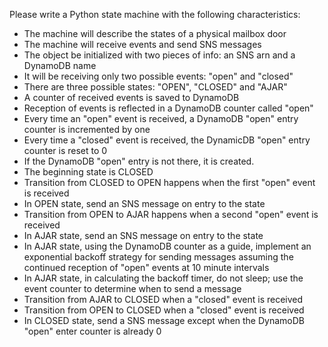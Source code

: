 Please write a Python state machine with the following characteristics:

- The machine will describe the states of a physical mailbox door
- The machine will receive events and send SNS messages
- The object be initialized with two pieces of info: an SNS arn and a DynamoDB name
- It will be receiving only two possible events: "open" and "closed"
- There are three possible states: "OPEN", "CLOSED" and "AJAR"
- A counter of received events is saved to DynamoDB
- Reception of events is reflected in a DynamoDB counter called "open"
- Every time an "open" event is received, a DynamoDB "open" entry counter is incremented by one
- Every time a "closed" event is received, the DynamicDB "open" entry counter is reset to 0
- If the DynamoDB "open" entry is not there, it is created.
- The beginning state is CLOSED
- Transition from CLOSED to OPEN happens when the first "open" event is received
- In OPEN state, send an SNS message on entry to the state
- Transition from OPEN to AJAR happens when a second "open" event is received
- In AJAR state, send an SNS message on entry to the state
- In AJAR state, using the DynamoDB counter as a guide, implement an exponential backoff strategy for sending messages
  assuming the continued reception of "open" events at 10 minute intervals
- In AJAR state, in calculating the backoff timer, do not sleep; use the event counter to determine when to send a
  message
- Transition from AJAR to CLOSED when a "closed" event is received
- Transition from OPEN to CLOSED when a "closed" event is received
- In CLOSED state, send a SNS message except when the DynamoDB "open" enter counter is already 0 



